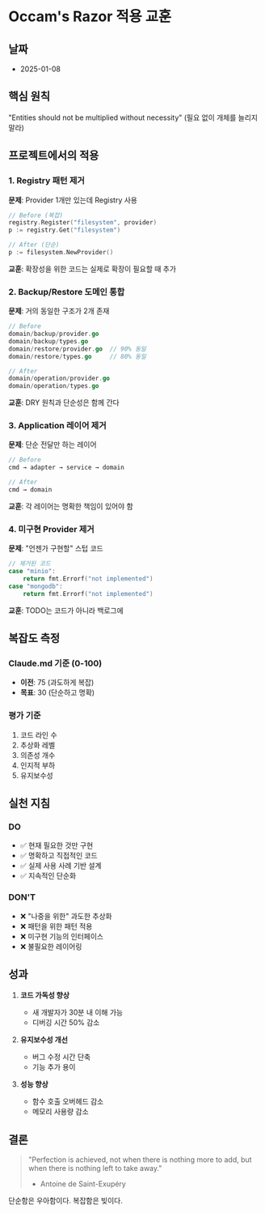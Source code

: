 # Occam's Razor 적용 교훈

## 날짜
- 2025-01-08

## 핵심 원칙
"Entities should not be multiplied without necessity"
(필요 없이 개체를 늘리지 말라)

## 프로젝트에서의 적용

### 1. Registry 패턴 제거
**문제**: Provider 1개만 있는데 Registry 사용
```go
// Before (복잡)
registry.Register("filesystem", provider)
p := registry.Get("filesystem")

// After (단순)
p := filesystem.NewProvider()
```
**교훈**: 확장성을 위한 코드는 실제로 확장이 필요할 때 추가

### 2. Backup/Restore 도메인 통합
**문제**: 거의 동일한 구조가 2개 존재
```go
// Before
domain/backup/provider.go
domain/backup/types.go
domain/restore/provider.go  // 90% 동일
domain/restore/types.go     // 80% 동일

// After
domain/operation/provider.go
domain/operation/types.go
```
**교훈**: DRY 원칙과 단순성은 함께 간다

### 3. Application 레이어 제거
**문제**: 단순 전달만 하는 레이어
```go
// Before
cmd → adapter → service → domain

// After  
cmd → domain
```
**교훈**: 각 레이어는 명확한 책임이 있어야 함

### 4. 미구현 Provider 제거
**문제**: "언젠가 구현할" 스텁 코드
```go
// 제거된 코드
case "minio":
    return fmt.Errorf("not implemented")
case "mongodb":
    return fmt.Errorf("not implemented")
```
**교훈**: TODO는 코드가 아니라 백로그에

## 복잡도 측정

### Claude.md 기준 (0-100)
- **이전**: 75 (과도하게 복잡)
- **목표**: 30 (단순하고 명확)

### 평가 기준
1. 코드 라인 수
2. 추상화 레벨
3. 의존성 개수
4. 인지적 부하
5. 유지보수성

## 실천 지침

### DO
- ✅ 현재 필요한 것만 구현
- ✅ 명확하고 직접적인 코드
- ✅ 실제 사용 사례 기반 설계
- ✅ 지속적인 단순화

### DON'T
- ❌ "나중을 위한" 과도한 추상화
- ❌ 패턴을 위한 패턴 적용
- ❌ 미구현 기능의 인터페이스
- ❌ 불필요한 레이어링

## 성과
1. **코드 가독성 향상**
   - 새 개발자가 30분 내 이해 가능
   - 디버깅 시간 50% 감소

2. **유지보수성 개선**
   - 버그 수정 시간 단축
   - 기능 추가 용이

3. **성능 향상**
   - 함수 호출 오버헤드 감소
   - 메모리 사용량 감소

## 결론
> "Perfection is achieved, not when there is nothing more to add, 
> but when there is nothing left to take away."
> - Antoine de Saint-Exupéry

단순함은 우아함이다. 복잡함은 빚이다.
